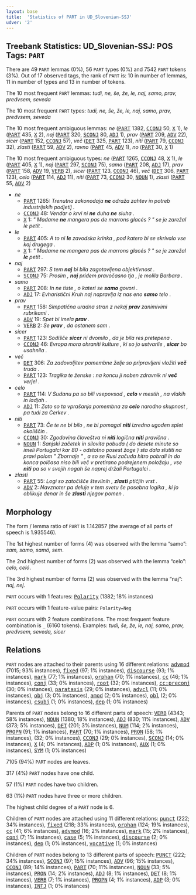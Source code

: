 ```yaml
---
layout: base
title:  'Statistics of PART in UD_Slovenian-SSJ'
udver: '2'
---
```


## Treebank Statistics: UD_Slovenian-SSJ: POS Tags: `PART`

There are 49 `PART` lemmas (0%), 56 `PART` types (0%) and 7542 `PART` tokens (3%).
Out of 17 observed tags, the rank of `PART` is: 10 in number of lemmas, 11 in number of types and 13 in number of tokens.

The 10 most frequent `PART` lemmas: <em>tudi, ne, še, že, le, naj, samo, prav, predvsem, seveda</em>

The 10 most frequent `PART` types:  <em>tudi, ne, še, že, le, naj, samo, prav, predvsem, seveda</em>

The 10 most frequent ambiguous lemmas: <em>ne</em> (<tt><a href="sl_ssj-pos-PART.html">PART</a></tt> 1382, <tt><a href="sl_ssj-pos-CCONJ.html">CCONJ</a></tt> 50, <tt><a href="sl_ssj-pos-X.html">X</a></tt> 1), <em>le</em> (<tt><a href="sl_ssj-pos-PART.html">PART</a></tt> 435, <tt><a href="sl_ssj-pos-X.html">X</a></tt> 2), <em>naj</em> (<tt><a href="sl_ssj-pos-PART.html">PART</a></tt> 320, <tt><a href="sl_ssj-pos-SCONJ.html">SCONJ</a></tt> 80, <tt><a href="sl_ssj-pos-ADJ.html">ADJ</a></tt> 1), <em>prav</em> (<tt><a href="sl_ssj-pos-PART.html">PART</a></tt> 209, <tt><a href="sl_ssj-pos-ADV.html">ADV</a></tt> 22), <em>sicer</em> (<tt><a href="sl_ssj-pos-PART.html">PART</a></tt> 152, <tt><a href="sl_ssj-pos-CCONJ.html">CCONJ</a></tt> 57), <em>več</em> (<tt><a href="sl_ssj-pos-DET.html">DET</a></tt> 325, <tt><a href="sl_ssj-pos-PART.html">PART</a></tt> 123), <em>niti</em> (<tt><a href="sl_ssj-pos-PART.html">PART</a></tt> 79, <tt><a href="sl_ssj-pos-CCONJ.html">CCONJ</a></tt> 32), <em>zlasti</em> (<tt><a href="sl_ssj-pos-PART.html">PART</a></tt> 59, <tt><a href="sl_ssj-pos-ADV.html">ADV</a></tt> 2), <em>ravno</em> (<tt><a href="sl_ssj-pos-PART.html">PART</a></tt> 45, <tt><a href="sl_ssj-pos-ADV.html">ADV</a></tt> 1), <em>no</em> (<tt><a href="sl_ssj-pos-PART.html">PART</a></tt> 30, <tt><a href="sl_ssj-pos-X.html">X</a></tt> 1)

The 10 most frequent ambiguous types:  <em>ne</em> (<tt><a href="sl_ssj-pos-PART.html">PART</a></tt> 1265, <tt><a href="sl_ssj-pos-CCONJ.html">CCONJ</a></tt> 48, <tt><a href="sl_ssj-pos-X.html">X</a></tt> 1), <em>le</em> (<tt><a href="sl_ssj-pos-PART.html">PART</a></tt> 405, <tt><a href="sl_ssj-pos-X.html">X</a></tt> 1), <em>naj</em> (<tt><a href="sl_ssj-pos-PART.html">PART</a></tt> 297, <tt><a href="sl_ssj-pos-SCONJ.html">SCONJ</a></tt> 75), <em>samo</em> (<tt><a href="sl_ssj-pos-PART.html">PART</a></tt> 208, <tt><a href="sl_ssj-pos-ADJ.html">ADJ</a></tt> 17), <em>prav</em> (<tt><a href="sl_ssj-pos-PART.html">PART</a></tt> 158, <tt><a href="sl_ssj-pos-ADV.html">ADV</a></tt> 19, <tt><a href="sl_ssj-pos-VERB.html">VERB</a></tt> 2), <em>sicer</em> (<tt><a href="sl_ssj-pos-PART.html">PART</a></tt> 123, <tt><a href="sl_ssj-pos-CCONJ.html">CCONJ</a></tt> 46), <em>več</em> (<tt><a href="sl_ssj-pos-DET.html">DET</a></tt> 306, <tt><a href="sl_ssj-pos-PART.html">PART</a></tt> 123), <em>celo</em> (<tt><a href="sl_ssj-pos-PART.html">PART</a></tt> 114, <tt><a href="sl_ssj-pos-ADJ.html">ADJ</a></tt> 11), <em>niti</em> (<tt><a href="sl_ssj-pos-PART.html">PART</a></tt> 73, <tt><a href="sl_ssj-pos-CCONJ.html">CCONJ</a></tt> 30, <tt><a href="sl_ssj-pos-NOUN.html">NOUN</a></tt> 1), <em>zlasti</em> (<tt><a href="sl_ssj-pos-PART.html">PART</a></tt> 55, <tt><a href="sl_ssj-pos-ADV.html">ADV</a></tt> 2)


* <em>ne</em>
  * <tt><a href="sl_ssj-pos-PART.html">PART</a></tt> 1265: <em>Trenutna zakonodaja <b>ne</b> odraža zahtev in potreb industrijskih podjetij .</em>
  * <tt><a href="sl_ssj-pos-CCONJ.html">CCONJ</a></tt> 48: <em>Vendar o krvi ni <b>ne</b> duha <b>ne</b> sluha .</em>
  * <tt><a href="sl_ssj-pos-X.html">X</a></tt> 1: <em>" Madame <b>ne</b> mangera pas de marrons glacés ? " se je zarežal le petit .</em>
* <em>le</em>
  * <tt><a href="sl_ssj-pos-PART.html">PART</a></tt> 405: <em>A to ni <b>le</b> zavodska krinka , pod katero bi se skrivalo vse kaj drugega .</em>
  * <tt><a href="sl_ssj-pos-X.html">X</a></tt> 1: <em>" Madame ne mangera pas de marrons glacés ? " se je zarežal <b>le</b> petit .</em>
* <em>naj</em>
  * <tt><a href="sl_ssj-pos-PART.html">PART</a></tt> 297: <em>S tem <b>naj</b> bi bila zagotovljena objektivnost .</em>
  * <tt><a href="sl_ssj-pos-SCONJ.html">SCONJ</a></tt> 75: <em>Prosim , <b>naj</b> pridem pravočasno tja , je molila Barbara .</em>
* <em>samo</em>
  * <tt><a href="sl_ssj-pos-PART.html">PART</a></tt> 208: <em>In ne tiste , o kateri se <b>samo</b> govori .</em>
  * <tt><a href="sl_ssj-pos-ADJ.html">ADJ</a></tt> 17: <em>Evharistični Kruh naj napravlja iz nas eno <b>samo</b> telo .</em>
* <em>prav</em>
  * <tt><a href="sl_ssj-pos-PART.html">PART</a></tt> 158: <em>Simpatična uradna stran z nekaj <b>prav</b> zanimivimi rubrikami .</em>
  * <tt><a href="sl_ssj-pos-ADV.html">ADV</a></tt> 19: <em>Spet bi imela <b>prav</b> .</em>
  * <tt><a href="sl_ssj-pos-VERB.html">VERB</a></tt> 2: <em>Se <b>prav</b> , da ostanem sam .</em>
* <em>sicer</em>
  * <tt><a href="sl_ssj-pos-PART.html">PART</a></tt> 123: <em>Sodišče <b>sicer</b> ni dvomilo , da je bila res pretepena .</em>
  * <tt><a href="sl_ssj-pos-CCONJ.html">CCONJ</a></tt> 46: <em>Evropa mora ohraniti kulture , ki so jo ustvarile , <b>sicer</b> bo usahnila .</em>
* <em>več</em>
  * <tt><a href="sl_ssj-pos-DET.html">DET</a></tt> 306: <em>Za zadovoljitev pomembne želje so pripravljeni vložiti <b>več</b> truda .</em>
  * <tt><a href="sl_ssj-pos-PART.html">PART</a></tt> 123: <em>Tragika te ženske : na koncu ji noben zdravnik ni <b>več</b> verjel .</em>
* <em>celo</em>
  * <tt><a href="sl_ssj-pos-PART.html">PART</a></tt> 114: <em>V Sudanu pa so bili vsepovsod , <b>celo</b> v mestih , na vlakih in ladjah .</em>
  * <tt><a href="sl_ssj-pos-ADJ.html">ADJ</a></tt> 11: <em>Zato so ta vprašanja pomembna za <b>celo</b> narodno skupnost , pa tudi za Cerkev .</em>
* <em>niti</em>
  * <tt><a href="sl_ssj-pos-PART.html">PART</a></tt> 73: <em>Če te ne bi bilo , ne bi pomagal <b>niti</b> izredno ugoden splet okoliščin .</em>
  * <tt><a href="sl_ssj-pos-CCONJ.html">CCONJ</a></tt> 30: <em>Zgodovina človeštva ni <b>niti</b> logična <b>niti</b> pravična .</em>
  * <tt><a href="sl_ssj-pos-NOUN.html">NOUN</a></tt> 1: <em>Sanjski začetek in silovita pobuda ( do desete minute so imeli Portugalci kar 80 - odstotno posest žoge ) sta dala slutiti na pravi polom " Zbornaje " , a so se Rusi začuda hitro pobrali in do konca polčasa niso bili več v pretirano podrejenem položaju , vse <b>niti</b> pa so v svojih nogah še naprej držali Portugalci .</em>
* <em>zlasti</em>
  * <tt><a href="sl_ssj-pos-PART.html">PART</a></tt> 55: <em>Logi so zatočišče številnih , <b>zlasti</b> ptičjih vrst .</em>
  * <tt><a href="sl_ssj-pos-ADV.html">ADV</a></tt> 2: <em>Navznoter pa deluje v tem svetu še posebna logika , ki jo oblikuje denar in še <b>zlasti</b> njegov pomen .</em>

## Morphology

The form / lemma ratio of `PART` is 1.142857 (the average of all parts of speech is 1.935546).

The 1st highest number of forms (4) was observed with the lemma “samo”: <em>sam, samo, samó, sem</em>.

The 2nd highest number of forms (2) was observed with the lemma “celo”: <em>celo, celó</em>.

The 3rd highest number of forms (2) was observed with the lemma “naj”: <em>naj, nej</em>.

`PART` occurs with 1 features: <tt><a href="sl_ssj-feat-Polarity.html">Polarity</a></tt> (1382; 18% instances)

`PART` occurs with 1 feature-value pairs: `Polarity=Neg`

`PART` occurs with 2 feature combinations.
The most frequent feature combination is `_` (6160 tokens).
Examples: <em>tudi, še, že, le, naj, samo, prav, predvsem, seveda, sicer</em>


## Relations

`PART` nodes are attached to their parents using 16 different relations: <tt><a href="sl_ssj-dep-advmod.html">advmod</a></tt> (7015; 93% instances), <tt><a href="sl_ssj-dep-fixed.html">fixed</a></tt> (97; 1% instances), <tt><a href="sl_ssj-dep-discourse.html">discourse</a></tt> (93; 1% instances), <tt><a href="sl_ssj-dep-mark.html">mark</a></tt> (77; 1% instances), <tt><a href="sl_ssj-dep-orphan.html">orphan</a></tt> (70; 1% instances), <tt><a href="sl_ssj-dep-cc.html">cc</a></tt> (46; 1% instances), <tt><a href="sl_ssj-dep-conj.html">conj</a></tt> (33; 0% instances), <tt><a href="sl_ssj-dep-root.html">root</a></tt> (32; 0% instances), <tt><a href="sl_ssj-dep-cc-preconj.html">cc:preconj</a></tt> (30; 0% instances), <tt><a href="sl_ssj-dep-parataxis.html">parataxis</a></tt> (29; 0% instances), <tt><a href="sl_ssj-dep-advcl.html">advcl</a></tt> (11; 0% instances), <tt><a href="sl_ssj-dep-obj.html">obj</a></tt> (3; 0% instances), <tt><a href="sl_ssj-dep-amod.html">amod</a></tt> (2; 0% instances), <tt><a href="sl_ssj-dep-obl.html">obl</a></tt> (2; 0% instances), <tt><a href="sl_ssj-dep-csubj.html">csubj</a></tt> (1; 0% instances), <tt><a href="sl_ssj-dep-dep.html">dep</a></tt> (1; 0% instances)

Parents of `PART` nodes belong to 16 different parts of speech: <tt><a href="sl_ssj-pos-VERB.html">VERB</a></tt> (4343; 58% instances), <tt><a href="sl_ssj-pos-NOUN.html">NOUN</a></tt> (1380; 18% instances), <tt><a href="sl_ssj-pos-ADJ.html">ADJ</a></tt> (830; 11% instances), <tt><a href="sl_ssj-pos-ADV.html">ADV</a></tt> (373; 5% instances), <tt><a href="sl_ssj-pos-DET.html">DET</a></tt> (201; 3% instances), <tt><a href="sl_ssj-pos-NUM.html">NUM</a></tt> (114; 2% instances), <tt><a href="sl_ssj-pos-PROPN.html">PROPN</a></tt> (91; 1% instances), <tt><a href="sl_ssj-pos-PART.html">PART</a></tt> (70; 1% instances), <tt><a href="sl_ssj-pos-PRON.html">PRON</a></tt> (58; 1% instances),  (32; 0% instances), <tt><a href="sl_ssj-pos-CCONJ.html">CCONJ</a></tt> (29; 0% instances), <tt><a href="sl_ssj-pos-SCONJ.html">SCONJ</a></tt> (14; 0% instances), <tt><a href="sl_ssj-pos-X.html">X</a></tt> (4; 0% instances), <tt><a href="sl_ssj-pos-ADP.html">ADP</a></tt> (1; 0% instances), <tt><a href="sl_ssj-pos-AUX.html">AUX</a></tt> (1; 0% instances), <tt><a href="sl_ssj-pos-SYM.html">SYM</a></tt> (1; 0% instances)

7105 (94%) `PART` nodes are leaves.

317 (4%) `PART` nodes have one child.

57 (1%) `PART` nodes have two children.

63 (1%) `PART` nodes have three or more children.

The highest child degree of a `PART` node is 6.

Children of `PART` nodes are attached using 11 different relations: <tt><a href="sl_ssj-dep-punct.html">punct</a></tt> (222; 34% instances), <tt><a href="sl_ssj-dep-fixed.html">fixed</a></tt> (218; 33% instances), <tt><a href="sl_ssj-dep-orphan.html">orphan</a></tt> (124; 19% instances), <tt><a href="sl_ssj-dep-cc.html">cc</a></tt> (41; 6% instances), <tt><a href="sl_ssj-dep-advmod.html">advmod</a></tt> (16; 2% instances), <tt><a href="sl_ssj-dep-mark.html">mark</a></tt> (15; 2% instances), <tt><a href="sl_ssj-dep-conj.html">conj</a></tt> (7; 1% instances), <tt><a href="sl_ssj-dep-case.html">case</a></tt> (5; 1% instances), <tt><a href="sl_ssj-dep-discourse.html">discourse</a></tt> (2; 0% instances), <tt><a href="sl_ssj-dep-dep.html">dep</a></tt> (1; 0% instances), <tt><a href="sl_ssj-dep-vocative.html">vocative</a></tt> (1; 0% instances)

Children of `PART` nodes belong to 13 different parts of speech: <tt><a href="sl_ssj-pos-PUNCT.html">PUNCT</a></tt> (222; 34% instances), <tt><a href="sl_ssj-pos-SCONJ.html">SCONJ</a></tt> (97; 15% instances), <tt><a href="sl_ssj-pos-ADV.html">ADV</a></tt> (96; 15% instances), <tt><a href="sl_ssj-pos-CCONJ.html">CCONJ</a></tt> (89; 14% instances), <tt><a href="sl_ssj-pos-PART.html">PART</a></tt> (70; 11% instances), <tt><a href="sl_ssj-pos-NOUN.html">NOUN</a></tt> (33; 5% instances), <tt><a href="sl_ssj-pos-PRON.html">PRON</a></tt> (14; 2% instances), <tt><a href="sl_ssj-pos-ADJ.html">ADJ</a></tt> (8; 1% instances), <tt><a href="sl_ssj-pos-DET.html">DET</a></tt> (8; 1% instances), <tt><a href="sl_ssj-pos-VERB.html">VERB</a></tt> (7; 1% instances), <tt><a href="sl_ssj-pos-PROPN.html">PROPN</a></tt> (4; 1% instances), <tt><a href="sl_ssj-pos-ADP.html">ADP</a></tt> (3; 0% instances), <tt><a href="sl_ssj-pos-INTJ.html">INTJ</a></tt> (1; 0% instances)

